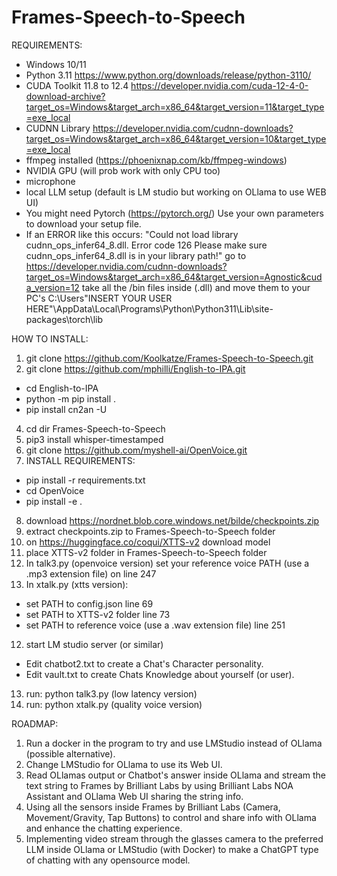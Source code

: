 # Frames-Speech-to-Speech
REQUIREMENTS:

- Windows 10/11 
- Python 3.11 https://www.python.org/downloads/release/python-3110/
- CUDA Toolkit 11.8 to 12.4 https://developer.nvidia.com/cuda-12-4-0-download-archive?target_os=Windows&target_arch=x86_64&target_version=11&target_type=exe_local
- CUDNN Library https://developer.nvidia.com/cudnn-downloads?target_os=Windows&target_arch=x86_64&target_version=10&target_type=exe_local
- ffmpeg installed (https://phoenixnap.com/kb/ffmpeg-windows)
- NVIDIA GPU (will prob work with only CPU too)
- microphone
- local LLM setup (default is LM studio but working on OLlama to use WEB UI)
- You might need Pytorch (https://pytorch.org/) Use your own parameters to download your setup file.
- If an ERROR like this occurs: "Could not load library cudnn_ops_infer64_8.dll. Error code 126
  Please make sure cudnn_ops_infer64_8.dll is in your library path!"
  go to https://developer.nvidia.com/cudnn-downloads?target_os=Windows&target_arch=x86_64&target_version=Agnostic&cuda_version=12 take all the /bin files inside (.dll) and move them to
  your PC's C:\Users\"INSERT YOUR USER HERE"\AppData\Local\Programs\Python\Python311\Lib\site-packages\torch\lib

HOW TO INSTALL:

1. git clone https://github.com/Koolkatze/Frames-Speech-to-Speech.git
2. git clone https://github.com/mphilli/English-to-IPA.git
- cd English-to-IPA
- python -m pip install .
- pip install cn2an -U
4. cd dir Frames-Speech-to-Speech
5. pip3 install whisper-timestamped
6. git clone https://github.com/myshell-ai/OpenVoice.git
7. INSTALL REQUIREMENTS:
  - pip install -r requirements.txt
  - cd OpenVoice
  - pip install -e .
8. download https://nordnet.blob.core.windows.net/bilde/checkpoints.zip
9. extract checkpoints.zip to Frames-Speech-to-Speech folder
10. on https://huggingface.co/coqui/XTTS-v2 download model
11. place XTTS-v2 folder in Frames-Speech-to-Speech folder
12. In talk3.py (openvoice version) set your reference voice PATH (use a .mp3 extension file) on line 247
13. In xtalk.py (xtts version):
- set PATH to config.json line 69
- set PATH to XTTS-v2 folder line 73
- set PATH to reference voice (use a .wav extension file) line 251
12. start LM studio server (or similar)
- Edit chatbot2.txt to create a Chat's Character personality.
- Edit vault.txt to create Chats Knowledge about yourself (or user).
13. run: python talk3.py (low latency version)
14. run: python xtalk.py (quality voice version)

ROADMAP:

1. Run a docker in the program to try and use LMStudio instead of OLlama (possible alternative).
2. Change LMStudio for OLlama to use its Web UI.
3. Read OLlamas output or Chatbot's answer inside OLlama and stream the text string to Frames by Brilliant Labs by using Brilliant Labs NOA Assistant and OLlama Web UI sharing the string info.
4. Using all the sensors inside Frames by Brilliant Labs (Camera, Movement/Gravity, Tap Buttons) to control and share info with OLlama and enhance the chatting experience.
5. Implementing video stream through the glasses camera to the preferred LLM inside OLlama or LMStudio (with Docker) to make a ChatGPT type of chatting with any opensource model.

